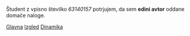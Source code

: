 Študent z vpisno številko _63140157_ potrjujem, da sem __edini avtor__ oddane domače naloge.

[Glavna](https://rawgit.com/am9525/stroboskop/master/stroboskop.html)
[Izgled](https://rawgit.com/am9525/stroboskop/izgled/stroboskop.html)
[Dinamika](https://rawgit.com/am9525/stroboskop/dinamika/stroboskop.html)